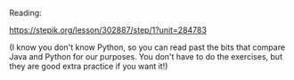 Reading:

https://stepik.org/lesson/302887/step/1?unit=284783

(I know you don't know Python, so you can read past the bits that compare Java and Python for our purposes. You don't have to do the exercises, but they are good extra practice if you want it!)
